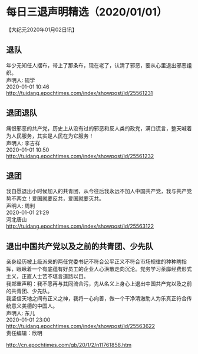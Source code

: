 # 每日三退声明精选（2020/01/01）
  
  
【大纪元2020年01月02日讯】  
## 退队  
年少无知任人摆布，带上了那条布，现在老了，认清了邪恶，要从心里退出邪恶组织。  
声明人: 砚学  
2020-01-01 10:46  
<a href="http://tuidang.epochtimes.com/index/showpost/id/25561231">http://tuidang.epochtimes.com/index/showpost/id/25561231</a>  
## 退团退队  
痛恨邪恶的共产党，历史上从没有过的邪恶和反人类的政党，满口谎言，整天喊着为人民服务，其实是人民在为它服务！  
声明人: 李吉祥  
2020-01-01 10:50  
<a href="http://tuidang.epochtimes.com/index/showpost/id/25561232">http://tuidang.epochtimes.com/index/showpost/id/25561232</a>  
## 退团  
我自愿退出小时候加入的共青团，从今往后我永远不加人中国共产党，我与共产党势不两立！爱国就要反共，爱国就要灭共。  
声明人: 周利  
2020-01-01 21:29  
河北唐山  
<a href="http://tuidang.epochtimes.com/index/showpost/id/25563122">http://tuidang.epochtimes.com/index/showpost/id/25563122</a>  
## 退出中国共产党以及之前的共青团、少先队  
亲身经历被上级派来的两任党委书记不符合公平正义不符合市场规律的种种瞎指挥，眼瞅着一个有底蕴有好员工的企业人心涣散走向沉沦。党务学习荼靡经费形式主义，正直人士苦不堪言道路以目。  
我郑重声明：我不愿再与其同流合污，先从名义上身心上退出中国共产党以及之前的共青团、少先队。  
我坚信天地之间有正义之神，我将一心向善，做一个干净清澈助人为乐真正符合传统意义美德的中国人。  
声明人: 东儿  
2020-01-01 23:00  
<a href="http://tuidang.epochtimes.com/index/showpost/id/25563622">http://tuidang.epochtimes.com/index/showpost/id/25563622</a>  
责任编辑：欣明  
  
  
  
http://cn.epochtimes.com/gb/20/1/2/n11761858.htm
